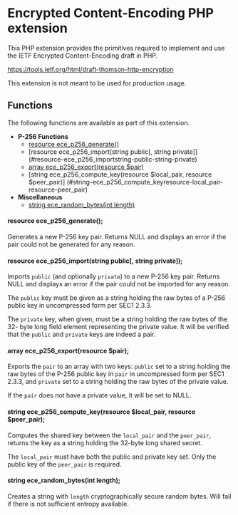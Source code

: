 # Encrypted Content-Encoding PHP extension

This PHP extension provides the primitives required to implement and use the
IETF Encrypted Content-Encoding draft in PHP.

https://tools.ietf.org/html/draft-thomson-http-encryption

This extension is not meant to be used for production usage.

## Functions

The following functions are available as part of this extension.

- **P-256 Functions**
  - [resource ece_p256_generate()](#resource-ece_p256_generate)
  - [resource ece_p256_import(string public[, string private]]
(#resource-ece_p256_importstring-public-string-private)
  - [array ece_p256_export(resource $pair)](#array-ece_p256_exportresource-pair)
  - [string ece_p256_compute_key(resource $local_pair, resource $peer_pair)]
(#string-ece_p256_compute_keyresource-local_pair-resource-peer_pair)
- **Miscellaneous**
  - [string ece_random_bytes(int length)](#string-ece_random_bytesint-length)


#### resource ece_p256_generate();

Generates a new P-256 key pair. Returns NULL and displays an error if the pair
could not be generated for any reason.

#### resource ece_p256_import(string public[, string private]);

Imports `public` (and optionally `private`) to a new P-256 key pair. Returns
NULL and displays an error if the pair could not be imported for any reason.

The `public` key must be given as a string holding the raw bytes of a P-256
public key in uncompressed form per SEC1 2.3.3.

The `private` key, when given, must be a string holding the raw bytes of the 32-
byte long field element representing the private value. It will be verified that
the `public` and `private` keys are indeed a pair.

#### array ece_p256_export(resource $pair);

Exports the `pair` to an array with two keys: `public` set to a string holding
the raw bytes of the P-256 public key in `pair` in uncompressed form per SEC1
2.3.3, and `private` set to a string holding the raw bytes of the private value.

If the `pair` does not have a private value, it will be set to NULL.

#### string ece_p256_compute_key(resource $local_pair, resource $peer_pair);

Computes the shared key between the `local_pair` and the `peer_pair`, returns
the key as a string holding the 32-byte long shared secret.

The `local_pair` must have both the public and private key set. Only the public
key of the `peer_pair` is required.


#### string ece_random_bytes(int length);

Creates a string with `length` cryptographically secure random bytes. Will fail
if there is not sufficient entropy available.